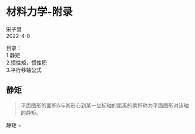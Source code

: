 # 材料力学-附录

宋子慧  
2022-4-8

目录：    
1.静矩  
2.惯性矩，惯性积   
3.平行移轴公式    

## 静矩

> 平面图形的面积A与其形心到某一坐标轴的距离的乘积称为平面图形对该轴的静矩。

静矩 = 
